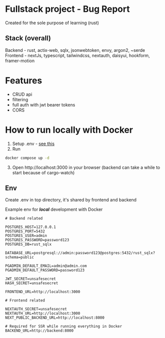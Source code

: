 # Fullstack project - Bug Report
Created for the sole purpose of learning (rust)

## Stack (overall)
Backend - rust, actix-web, sqlx, jsonwebtoken, envy, argon2, ~serde
Frontend - nextJs, typescript, tailwindcss, nextauth, daisyui, hookform, framer-motion

# Features
- CRUD api
- filtering
- full auth with jwt bearer tokens
- CORS

# How to run locally with Docker
1. Setup .env - [see this](#env) 
2. Run 
```bash
docker compose up -d
``` 
3. Open http://localhost:3000 in your browser (backend can take a while to start because of cargo-watch)


## Env
Create .env in top directory, it's shared by frontend and backend

Example env for ***local*** development with Docker
```env
# Backend related

POSTGRES_HOST=127.0.0.1
POSTGRES_PORT=5432
POSTGRES_USER=admin
POSTGRES_PASSWORD=password123
POSTGRES_DB=rust_sqlx

DATABASE_URL=postgresql://admin:password123@postgres:5432/rust_sqlx?schema=public

PGADMIN_DEFAULT_EMAIL=admin@admin.com
PGADMIN_DEFAULT_PASSWORD=password123

JWT_SECRET=unsafesecret
HASH_SECRET=unsafesecret

FRONTEND_URL=http://localhost:3000

# Frontend related

NEXTAUTH_SECRET=unsafesecret
NEXTAUTH_URL=http://localhost:3000
NEXT_PUBLIC_BACKEND_URL=http://localhost:8000

# Required for SSR while running everything in Docker
BACKEND_URL=http://backend:8000
```